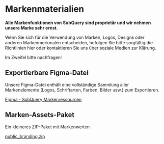 # Markenmaterialien

**Alle Markenfunktionen von SubQuery sind proprietär und wir nehmen unsere Marke sehr ernst.**

Wenn Sie sich für die Verwendung von Marken, Logos, Designs oder anderen Markenmerkmalen entscheiden, befolgen Sie bitte sorgfältig die Richtlinien hier oder kontaktieren Sie uns über soziale Medien zur Klärung.

Im Zweifel bitte nachfragen!

## Exportierbare Figma-Datei

Unsere Figma-Datei enthält eine vollständige Sammlung aller Markenelemente (Logos, Schriftarten, Farben, Bilder usw.) zum Exportieren.

[Figma - SubQuery Markenressourcen](https://www.figma.com/file/AaCXaOcElrlbxq8fz39sJU/SubQuery-Brand-Resources?node-id=3%3A2)

## Marken-Assets-Paket

Ein kleineres ZIP-Paket mit Markenwerten

[public_branding.zip](https://static.subquery.network/public_branding.zip)